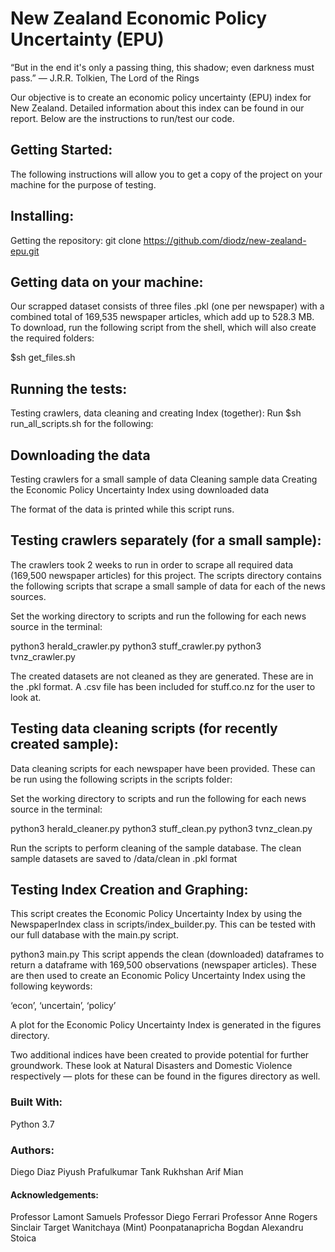 # New Zealand Economic Policy Uncertainty (EPU) 

“But in the end it's only a passing thing, this shadow; even darkness must pass.”
― J.R.R. Tolkien, The Lord of the Rings

Our objective is to create an economic policy uncertainty (EPU) index for New Zealand. Detailed information about this index can be found in our report. Below are the instructions to run/test our code. 

## Getting Started:
The following instructions will allow you to get a copy of the project on your machine for the purpose of testing.

## Installing: 
Getting the repository:
git clone https://github.com/diodz/new-zealand-epu.git

## Getting data on your machine: 
Our scrapped dataset consists of three files .pkl (one per newspaper) with a combined total of 169,535 newspaper articles, which add up to 528.3 MB. To download, run the following script from the shell, which will also create the required folders: 

$sh get_files.sh 

## Running the tests:
Testing crawlers, data cleaning and creating Index (together):
Run $sh run_all_scripts.sh for the following:

## Downloading the data
Testing crawlers for a small sample of data
Cleaning sample data
Creating the Economic Policy Uncertainty Index using downloaded data

The format of the data is printed while this script runs.


## Testing crawlers separately (for a small sample):
The crawlers took 2 weeks to run in order to scrape all required data (169,500 newspaper articles) for this project. The scripts directory contains the following scripts that scrape a small sample of data for each of the news sources.
	
Set the working directory to scripts and run the following for each news source in the terminal:

python3 herald_crawler.py
python3 stuff_crawler.py
python3 tvnz_crawler.py

The created datasets are not cleaned as they are generated. These are in the .pkl format. A .csv file has been included for stuff.co.nz for the user to look at. 

## Testing data cleaning scripts (for recently created sample):
Data cleaning scripts for each newspaper have been provided. These can be run using the following scripts in the scripts folder:

Set the working directory to scripts and run the following for each news source in the terminal:

python3 herald_cleaner.py
python3 stuff_clean.py
python3 tvnz_clean.py

Run the scripts to perform cleaning of the sample database. The clean sample datasets are saved to /data/clean in .pkl format

## Testing Index Creation and Graphing:
This script creates the Economic Policy Uncertainty Index by using the NewspaperIndex class in scripts/index_builder.py. This can be tested with our full database with the main.py script.

python3 main.py
This script appends the clean (downloaded) dataframes to return a dataframe with 169,500 observations (newspaper articles). These are then used to create an Economic Policy Uncertainty Index using the following keywords:

‘econ’, ‘uncertain’, ‘policy’

A plot for the Economic Policy Uncertainty Index is generated in the figures directory. 

Two additional indices have been created to provide potential for further groundwork. These look at Natural Disasters and Domestic Violence respectively — plots for these can be found in the figures directory as well.

### Built With:
Python 3.7 

### Authors:
Diego Diaz
Piyush Prafulkumar Tank
Rukhshan Arif Mian

#### Acknowledgements:
Professor Lamont Samuels
Professor Diego Ferrari
Professor Anne Rogers
Sinclair Target
Wanitchaya (Mint) Poonpatanapricha
Bogdan Alexandru Stoica
